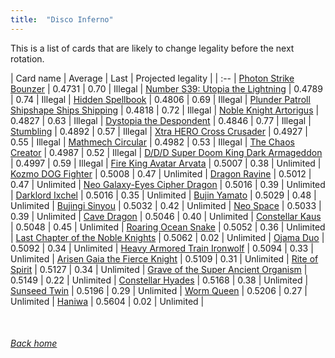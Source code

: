 ```yaml
---
title:  "Disco Inferno"
---
```


This is a list of cards that are likely to change legality before the next rotation.

| Card name | Average | Last | Projected legality |
| :-- |
[Photon Strike Bounzer](https://db.ygoprodeck.com/card/?search=Photon%20Strike%20Bounzer) | 0.4731 | 0.70 | Illegal |
[Number S39: Utopia the Lightning](https://db.ygoprodeck.com/card/?search=Number%20S39:%20Utopia%20the%20Lightning) | 0.4789 | 0.74 | Illegal |
[Hidden Spellbook](https://db.ygoprodeck.com/card/?search=Hidden%20Spellbook) | 0.4806 | 0.69 | Illegal |
[Plunder Patroll Shipshape Ships Shipping](https://db.ygoprodeck.com/card/?search=Plunder%20Patroll%20Shipshape%20Ships%20Shipping) | 0.4818 | 0.72 | Illegal |
[Noble Knight Artorigus](https://db.ygoprodeck.com/card/?search=Noble%20Knight%20Artorigus) | 0.4827 | 0.63 | Illegal |
[Dystopia the Despondent](https://db.ygoprodeck.com/card/?search=Dystopia%20the%20Despondent) | 0.4846 | 0.77 | Illegal |
[Stumbling](https://db.ygoprodeck.com/card/?search=Stumbling) | 0.4892 | 0.57 | Illegal |
[Xtra HERO Cross Crusader](https://db.ygoprodeck.com/card/?search=Xtra%20HERO%20Cross%20Crusader) | 0.4927 | 0.55 | Illegal |
[Mathmech Circular](https://db.ygoprodeck.com/card/?search=Mathmech%20Circular) | 0.4982 | 0.53 | Illegal |
[The Chaos Creator](https://db.ygoprodeck.com/card/?search=The%20Chaos%20Creator) | 0.4987 | 0.52 | Illegal |
[D/D/D Super Doom King Dark Armageddon](https://db.ygoprodeck.com/card/?search=D/D/D%20Super%20Doom%20King%20Dark%20Armageddon) | 0.4997 | 0.59 | Illegal |
[Fire King Avatar Arvata](https://db.ygoprodeck.com/card/?search=Fire%20King%20Avatar%20Arvata) | 0.5007 | 0.38 | Unlimited |
[Kozmo DOG Fighter](https://db.ygoprodeck.com/card/?search=Kozmo%20DOG%20Fighter) | 0.5008 | 0.47 | Unlimited |
[Dragon Ravine](https://db.ygoprodeck.com/card/?search=Dragon%20Ravine) | 0.5012 | 0.47 | Unlimited |
[Neo Galaxy-Eyes Cipher Dragon](https://db.ygoprodeck.com/card/?search=Neo%20Galaxy-Eyes%20Cipher%20Dragon) | 0.5016 | 0.39 | Unlimited |
[Darklord Ixchel](https://db.ygoprodeck.com/card/?search=Darklord%20Ixchel) | 0.5016 | 0.35 | Unlimited |
[Bujin Yamato](https://db.ygoprodeck.com/card/?search=Bujin%20Yamato) | 0.5029 | 0.48 | Unlimited |
[Bujingi Sinyou](https://db.ygoprodeck.com/card/?search=Bujingi%20Sinyou) | 0.5032 | 0.42 | Unlimited |
[Neo Space](https://db.ygoprodeck.com/card/?search=Neo%20Space) | 0.5033 | 0.39 | Unlimited |
[Cave Dragon](https://db.ygoprodeck.com/card/?search=Cave%20Dragon) | 0.5046 | 0.40 | Unlimited |
[Constellar Kaus](https://db.ygoprodeck.com/card/?search=Constellar%20Kaus) | 0.5048 | 0.45 | Unlimited |
[Roaring Ocean Snake](https://db.ygoprodeck.com/card/?search=Roaring%20Ocean%20Snake) | 0.5052 | 0.36 | Unlimited |
[Last Chapter of the Noble Knights](https://db.ygoprodeck.com/card/?search=Last%20Chapter%20of%20the%20Noble%20Knights) | 0.5062 | 0.02 | Unlimited |
[Ojama Duo](https://db.ygoprodeck.com/card/?search=Ojama%20Duo) | 0.5092 | 0.34 | Unlimited |
[Heavy Armored Train Ironwolf](https://db.ygoprodeck.com/card/?search=Heavy%20Armored%20Train%20Ironwolf) | 0.5094 | 0.33 | Unlimited |
[Arisen Gaia the Fierce Knight](https://db.ygoprodeck.com/card/?search=Arisen%20Gaia%20the%20Fierce%20Knight) | 0.5109 | 0.31 | Unlimited |
[Rite of Spirit](https://db.ygoprodeck.com/card/?search=Rite%20of%20Spirit) | 0.5127 | 0.34 | Unlimited |
[Grave of the Super Ancient Organism](https://db.ygoprodeck.com/card/?search=Grave%20of%20the%20Super%20Ancient%20Organism) | 0.5149 | 0.22 | Unlimited |
[Constellar Hyades](https://db.ygoprodeck.com/card/?search=Constellar%20Hyades) | 0.5168 | 0.38 | Unlimited |
[Sunseed Twin](https://db.ygoprodeck.com/card/?search=Sunseed%20Twin) | 0.5196 | 0.29 | Unlimited |
[Worm Queen](https://db.ygoprodeck.com/card/?search=Worm%20Queen) | 0.5206 | 0.27 | Unlimited |
[Haniwa](https://db.ygoprodeck.com/card/?search=Haniwa) | 0.5604 | 0.02 | Unlimited |

<br>

###### [Back home](index)